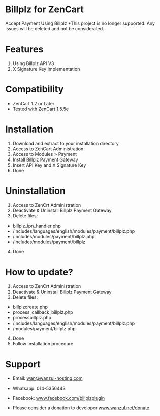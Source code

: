 # Billplz for ZenCart
Accept Payment Using Billplz
*This project is no longer supported. Any issues will be deleted and not be considerated.

# Features
1. Using Billplz API V3
2. X Signature Key Implementation

# Compatibility
* ZenCart 1.2 or Later
* Tested with ZenCart 1.5.5e

# Installation
1. Download and extract to your installation directory
2. Access to ZenCart Administration
3. Access to Modules > Payment
4. Install Billplz Payment Gateway
5. Insert API Key and X Signature Key
6. Done

# Uninstallation
1. Access to ZenCrt Administration
2. Deactivate & Uninstall Billplz Payment Gateway
3. Delete files:
* billplz_ipn_handler.php
* /includes/languages/english/modules/payment/billplz.php
* /includes/modules/payment/billplz.php
* /includes/modules/payment/billplz
4. Done

# How to update?
1. Access to ZenCrt Administration
2. Deactivate & Uninstall Billplz Payment Gateway
3. Delete files:
* billplzcreate.php
* process_callback_billplz.php
* processbillplz.php
* /includes/languages/english/modules/payment/billplz.php
* /modules/payment/billplz.php
4. Done
5. Follow Installation procedure

# Support
* Email: wan@wanzul-hosting.com
* Whatsapp: 014-5356443
* Facebook: www.facebook.com/billplzplugin

* Please consider a donation to developer www.wanzul.net/donate
